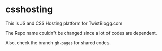 # csshosting

This is JS and CSS Hosting platform for TwistBlogg.com

The Repo name couldn't be changed since a lot of codes are dependent.

Also, check the branch `gh-pages` for shared codes.

